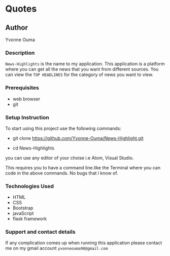 # Quotes
## Author
Yvonne Ouma

### Description
```News-Highlights``` is the name to my application. This application is a platform where you can get all the news that you want from different sources. You can view the ```TOP HEADLINES``` for the category of news you want to view. 

### Prerequisites
* web browser 
* git

### Setup Instruction
To start using this project use the following commands:

* git clone https://github.com/Yvonne-Ouma/News-Highlight.git

* cd News-Highlights

you can use any editor of your choise i.e Atom, Visual Studio.

This requires you to have a command line.like the Terminal where you can code in the above commands. No bugs that i know of.

### Technologies Used
* HTML
* CSS
* Bootstrap
* javaScript
* flask framework

### Support and contact details
If any complication comes up when running this application please contact me on my gmail account ```yvonneouma98@gmail.com```